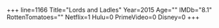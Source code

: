 +++
line=1166
Title="Lords and Ladles"
Year=2015
Age=""
IMDb="8.1"
RottenTomatoes=""
Netflix=1
Hulu=0
PrimeVideo=0
Disney=0
+++

